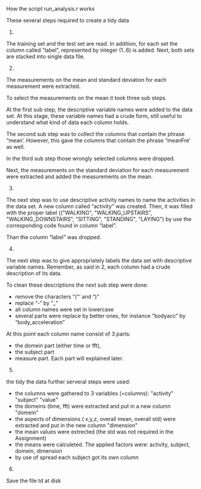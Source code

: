 How the script run_analysis.r works

These several steps required to create a tidy data

1) 
The training set and the test set are read. 
In addition, for each set the column called “label”, represented by integer (1..6) is added. 
Next, both sets are stacked into single data file.

2) 
The measurements on the mean and standard deviation for each measurement were extracted. 

To select the measurements on the mean it took three sub steps. 

At the first sub step, the descriptive variable names were added to the data set. 
At this stage, these variable names had a crude form, still useful to understand what kind of 
data each column holds. 

The second sub step was to collect the columns that contain the phrase “mean’. 
However, this gave the columns that contain the phrase “meanFre’ as well. 

In the third sub step those wrongly selected columns were dropped. 

Next, the measurements on the standard deviation for each measurement were extracted and added 
the measurements on the mean.


3) 
The next step was to use descriptive activity names to name the activities in the data set. 
A new column called “activity” was created. Then, it was filled with the proper label 
(("WALKING", "WALKING_UPSTAIRS", "WALKING_DOWNSTAIRS", "SITTING", "STANDING", "LAYING") 
by use the corresponding code found in column “label”. 

Than the column “label” was dropped.

4) 
The next step was to give appropriately labels the data set with descriptive variable names. 
Remember, as said in 2, each column had a crude description of its data.
 
To clean these descriptions the next sub step were done:
- remove the characters “(“’ and “)”               
- replace “-“ by “_”
- all column names were set in lowercase
- several parts were replace by better ones, for instance “bodyacc” by  “body_acceleration”

At this point each column name consist of 3 parts: 
- the domein part (either time or fft), 
- the subject part
- measure part. 
Each part will explained later.

5)
the tidy the data further serveral steps were used:
- the columns were gathered to 3 variables (=columns): "activity" "subject"  "value" 
- the domeins (time, fft) were extracted and put in a new column "domein"
- the aspects of dimensions ( x,y,z,  overall mean, overall std) were extracted and
  put in the new column "dimension"
- the mean values were extrected (the std was not required in the Assignment)
- the means were calculeted. The applied factors were: activity, subject, domein, dimension
- by use of spread each subject got its own column

6) 
Save the file td at disk


